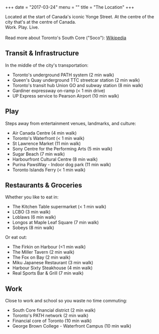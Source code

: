 +++
date = "2017-03-24"
menu = ""
title = "The Location"
+++
Located at the start of Canada's iconic Yonge Street. At the centre of the city that's at the centre of Canada. <br>
Work. Play. Live. <br> <br>
Read more about Toronto's South Core ("Soco"): [Wikipedia][1]

**Transit & Infrastructure**
---------------------------------

In the middle of the city's transportation:

 - Toronto's underground PATH system (2 min walk)
 - Queen's Quay underground TTC streetcar station (2 min walk)
 - Toronto's transit hub Union GO and subway station (8 min walk)
 - Gardiner expressway on-ramp (< 1 min drive)
 - UP Express service to Pearson Airport (10 min walk)

**Play**
---------------------------------

Steps away from entertainment venues, landmarks, and culture:

 - Air Canada Centre (4 min walk)
 - Toronto's Waterfront (< 1 min walk)
 - St Lawrence Market (11 min walk)
 - Sony Centre for the Performing Arts (5 min walk)
 - Sugar Beach (7 min walk)
 - Harbourfront Cultural Centre (8 min walk)
 - Purina PawsWay - Indoor dog park (11 min walk)
 - Toronto Islands Ferry (< 1 min walk)

**Restaurants & Groceries**
---------------------------------

Whether you like to eat in:

 - The Kitchen Table supermarket (< 1 min walk)
 - LCBO (3 min walk)
 - Loblaws (6 min walk)
 - Longos at Maple Leaf Square (7 min walk)
 - Sobeys (8 min walk)

 Or eat out:

 - The Firkin on Harbour (<1 min walk)
 - The Miller Tavern (2 min walk)
 - The Fox on Bay (2 min walk)
 - Miku Japanese Restaurant  (3 min walk)
 - Harbour Sixty Steakhouse  (4 min walk)
 - Real Sports Bar & Grill (7 min walk)

**Work**
---------------------------------

Close to work and school so you waste no time commuting:

 - South Core financial district  (2 min walk)
 - Toronto's PATH network (2 min walk)
 - Financial core of Toronto (10 min walk)
 - George Brown College - Waterfront Campus (10 min walk)


  [1]: https://en.wikipedia.org/wiki/South_Core,_Toronto
